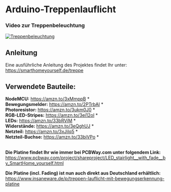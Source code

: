 # Arduino-Treppenlauflicht

### Video zur Treppenbeleuchtung 
[![Treppenbeleuchtung](http://img.youtube.com/vi/A9EpBSxqn-o/0.jpg)](https://www.youtube.com/watch?v=A9EpBSxqn-o "Treppenlauflicht mit Arduino")


## Anleitung
Eine ausführliche Anleitung des Projektes findet Ihr unter:  
https://smarthomeyourself.de/treppe
<br/>  

## Verwendete Bauteile:
**NodeMCU:** https://amzn.to/3xMmppB *  
**Bewegungsmelder:** https://amzn.to/2PTrbAI *  
**Photoresistor:** https://amzn.to/3ukm0J0 *  
**RGB-LED-Stripes:** https://amzn.to/3ei12ol *  
**LEDs:** https://amzn.to/33bRViM *  
**Widerstände:** https://amzn.to/3eQghUJ *  
**Netzteil:** https://amzn.to/3xJilq5 *  
**Netzteil-Buchse:** https://amzn.to/33biVPo *  
<br/>  

**Die Platine findet Ihr wie immer bei PCBWay.com unter folgendem Link:**  
https://www.pcbway.com/project/shareproject/LED_stairlight__with_fade__by_SmartHome_yourself.html
<br/>  

**Die Platine (incl. Fading) ist nun auch direkt aus Deutschland erhältlich:**  
https://www.insaneware.de/p/treppen-lauflicht-mit-bewegungserkennung-platine
